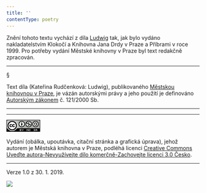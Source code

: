 ```yaml
---
title: ''
contentType: poetry
---
```


<section>

Znění tohoto textu vychází z díla [Ludwig](https://aleph.nkp.cz/F/?func=direct&doc_number=000700376&local_base=NKC) tak, jak bylo vydáno nakladatelstvím Klokočí a Knihovna Jana Drdy v Praze a Příbrami v roce 1999. Pro potřeby vydání Městské knihovny v Praze byl text redakčně zpracován.

</section>

<section>

* * *

</section>

<section>

§

Text díla (Kateřina Rudčenková: Ludwig), publikovaného [Městskou knihovnou v Praze](https://www.mlp.cz/cz/), je vázán autorskými právy a jeho použití je definováno [Autorským zákonem](https://www.mkcr.cz/predpisy-zakonu-709.html) č. 121/2000 Sb.

* * *

  
  

* * *

</section>

<section>

[![](./resources/image001.jpg)](http://creativecommons.org/licenses/by-nc-sa/3.0/cz/)

Vydání (obálka, upoutávka, citační stránka a grafická úprava), jehož autorem je Městská knihovna v Praze, podléhá licenci [Creative Commons Uveďte autora-Nevyužívejte dílo komerčně-Zachovejte licenci 3.0 Česko](https://creativecommons.org/licenses/by-nc-sa/3.0/cz/).

* * *

  
  

</section>

<section>

Verze 1.0 z 30. 1. 2019.

![](../Images/image002.png)

</section>
